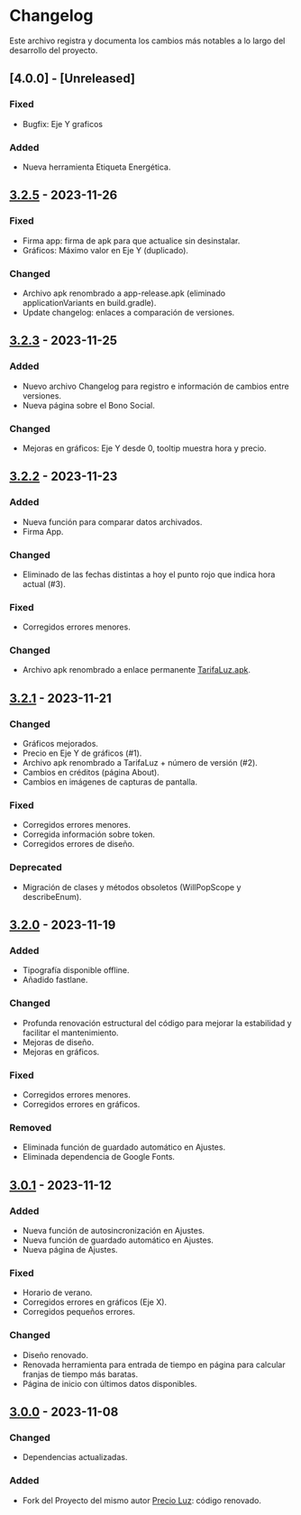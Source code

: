 # Changelog

Este archivo registra y documenta los cambios más notables a lo largo del desarrollo del proyecto.

## [4.0.0] - [Unreleased]

### Fixed

- Bugfix: Eje Y graficos

### Added

- Nueva herramienta Etiqueta Energética.

## [3.2.5] - 2023-11-26

### Fixed

- Firma app: firma de apk para que actualice sin desinstalar.
- Gráficos: Máximo valor en Eje Y (duplicado).

### Changed

- Archivo apk renombrado a app-release.apk (eliminado applicationVariants en build.gradle).
- Update changelog: enlaces a comparación de versiones.

## [3.2.3] - 2023-11-25

### Added

- Nuevo archivo Changelog para registro e información de cambios entre versiones.
- Nueva página sobre el Bono Social.

### Changed

- Mejoras en gráficos: Eje Y desde 0, tooltip muestra hora y precio. 

## [3.2.2] - 2023-11-23

### Added

- Nueva función para comparar datos archivados.
- Firma App.

### Changed

- Eliminado de las fechas distintas a hoy el punto rojo que indica hora actual (#3).

### Fixed

- Corregidos errores menores.

### Changed

- Archivo apk renombrado a enlace permanente [TarifaLuz.apk](https://github.com/Webierta/tarifa_luz/releases/latest/download/TarifaLuz.apk).

## [3.2.1] - 2023-11-21

### Changed

- Gráficos mejorados.
- Precio en Eje Y de gráficos (#1).
- Archivo apk renombrado a TarifaLuz + número de versión (#2).
- Cambios en créditos (página About).
- Cambios en imágenes de capturas de pantalla.

### Fixed
 
- Corregidos errores menores.
- Corregida información sobre token.
- Corregidos errores de diseño.

### Deprecated

- Migración de clases y métodos obsoletos (WillPopScope y describeEnum).

## [3.2.0] - 2023-11-19

### Added

- Tipografía disponible offline.
- Añadido fastlane.

### Changed

- Profunda renovación estructural del código para mejorar la estabilidad y facilitar el mantenimiento.
- Mejoras de diseño.
- Mejoras en gráficos.

### Fixed

- Corregidos errores menores.
- Corregidos errores en gráficos.

### Removed

- Eliminada función de guardado automático en Ajustes.
- Eliminada dependencia de Google Fonts.

## [3.0.1] - 2023-11-12

### Added

- Nueva función de autosincronización en Ajustes.
- Nueva función de guardado automático en Ajustes.
- Nueva página de Ajustes.

### Fixed

- Horario de verano.
- Corregidos errores en gráficos (Eje X).
- Corregidos pequeños errores.

### Changed

- Diseño renovado.
- Renovada herramienta para entrada de tiempo en página para calcular franjas de tiempo más baratas.
- Página de inicio con últimos datos disponibles.

## [3.0.0] - 2023-11-08

### Changed

- Dependencias actualizadas.

### Added

- Fork del Proyecto del mismo autor [Precio Luz](https://github.com/Webierta/precio-luz): código renovado.

[3.2.5]: https://github.com/Webierta/tarifa_luz/compare/v3.2.3...v3.2.5
[3.2.3]: https://github.com/Webierta/tarifa_luz/compare/v3.2.2...v3.2.3
[3.2.2]: https://github.com/Webierta/tarifa_luz/compare/v3.2.1...v3.2.2
[3.2.1]: https://github.com/Webierta/tarifa_luz/compare/v3.2.0...v3.2.1
[3.2.0]: https://github.com/Webierta/tarifa_luz/compare/v3.0.1...v3.2.0
[3.0.1]: https://github.com/Webierta/tarifa_luz/compare/v3.0.0...v3.0.1
[3.0.0]: https://github.com/Webierta/tarifa_luz/releases/tag/v3.0.0
